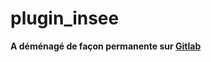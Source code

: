 # plugin_insee

**A déménagé de façon permanente sur [Gitlab](https://gitlab.com/Thomas_szczurek_gayant/bd_insee)**
